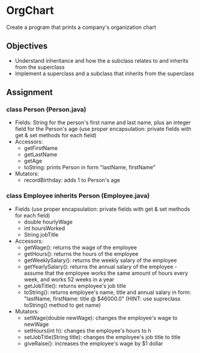 OrgChart
==============

Create a program that prints a company's organization chart

## Objectives
- Understand inheritance and how the a subclass relates to and inherits from the superclass
- Implement a superclass and a subclass that inherits from the superclass

## Assignment

### class Person (Person.java)
- Fields: String for the person's first name and last name, plus an integer field for the Person's age (use proper encapsulation: private fields with get & set methods for each field)
- Accessors:
  - getFirstName
  - getLastName
  - getAge
  - toString: prints Person in form "lastName, firstName"
- Mutators:
  - recordBirthday: adds 1 to Person's age
  
### class Employee inherits Person (Employee.java)
- Fields (use proper encapsulation: private fields with get & set methods for each field)
  - double hourlyWage
  - int hoursWorked
  - String jobTitle
- Accessors:
  - getWage(): returns the wage of the employee
  - getHours(): returns the hours of the employee
  - getWeeklySalary(): returns the weekly salary of the employee
  - getYearlySalary(): returns the annual salary of the employee - assume that the employee works the same amount of hours every week, and works 52 weeks in a year
  - getJobTitle(): returns employee's job title
  - toString(): returns employee's name, title and annual salary in form: "lastName, firstName: title @ $46000.0" (HINT: use supreclass toString() method to get name)
- Mutators:
  - setWage(double newWage): changes the employee's wage to newWage
  - setHours(int h): changes the employee's hours to h
  - setJobTitle(String title): changes the employee's job title to title
  - giveRaise(): increases the employee's wage by $1 dollar
  
